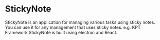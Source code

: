# StickyNote
StickyNote is an application for managing various tasks using sticky notes.
You can use it for any management that uses sticky notes.
e.g. KPT Framework
StickyNote is built using electron and React.
